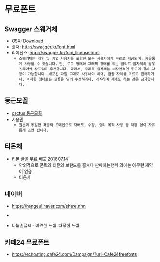 # 무료폰트

## Swagger 스웨거체
* OSX: [Download](swagger/SDSwagger.otf)
* 출처: http://swagger.kr/font.html
* 라이선스: http://swagger.kr/font_license.html
  * `스웨거체는 개인 및 기업 사용자를 포함한 모든 사용자에게 무료로 제공되며, 자유롭게 사용할 수 있습니다. 단, 로고 형태와 그래픽 형태를 띄는 글리프 글자체의 경우 스웨거의 상표권이 우선합니다. 따라서, 글리프 글자체는 비상업적인 용도에 한해 사용이 가능합니다. 배포된 파일 그대로 사용해야 하며, 글꼴 자체를 유료로 판매하거나, 어떠한 형태로든 글꼴을 임의 수정하거나, 개작하여 재배포 하는 것은 금지합니다.`

## 둥근모꼴
* [cactus 둥근모꼴](https://cactus.tistory.com/193)
* 사용권
  * `원본과 동일한 퍼블릭 도메인으로 재배포, 수정, 영리 목적 사용 등 걱정 없이 자유롭게 쓰면 됩니다.`
  
## 티몬체
* [티몬 글꼴 무료 배포 2016.07.14](https://brunch.co.kr/@creative/32)
  * 악의적으로 폰트와 티몬의 브랜드를 훔쳐다 판매하는행위 외에는 아무런 제약이 없음
  * 티움체
  
## 네이버
* https://hangeul.naver.com/share.nhn
* [](https://hangeul.naver.com/2017/nanum)

* 나눔손글씨 - 아련한 느낌. 다정한 느낌.

## 카페24 무료폰트
* https://echosting.cafe24.com/Campaign/?url=Cafe24freefonts